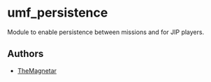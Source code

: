 umf_persistence
========

Module to enable persistence between missions and for JIP players.

## Authors

- [TheMagnetar](https://github.com/TheMagnetar)
